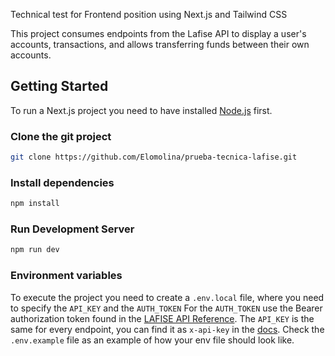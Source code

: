 Technical test for Frontend position using Next.js and Tailwind CSS

This project consumes endpoints from the Lafise API to display a user's accounts, transactions, and allows transferring funds between their own accounts.

## Getting Started

To run a Next.js project you need to have installed [Node.js](https://nodejs.org/en/) first.

### Clone the git project

```bash
git clone https://github.com/Elomolina/prueba-tecnica-lafise.git
```

### Install dependencies

```bash
npm install
```

### Run Development Server

```bash
npm run dev
```

### Environment variables

To execute the project you need to create a `.env.local` file, where you need to specify the `API_KEY` and the `AUTH_TOKEN`
For the `AUTH_TOKEN` use the Bearer authorization token found in the [LAFISE API Reference](https://apidocs.lafise.com/reference/using-oauth2).
The `API_KEY` is the same for every endpoint, you can find it as `x-api-key` in the [docs](https://apidocs.lafise.com/reference/get-account-by-costumer-id).
Check the `.env.example` file as an example of how your env file should look like.
